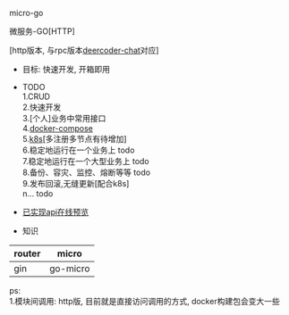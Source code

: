 micro-go 

微服务-GO[HTTP]  

[http版本, 与rpc版本[deercoder-chat](https://github.com/dreamlu/deercoder-chat)对应]  

- 目标: 快速开发, 开箱即用

- TODO  
1.CRUD  
2.快速开发  
3.[个人]业务中常用接口  
4.[docker-compose](docker/docker-compose/docker-compose.yaml)  
5.[k8s](docker/k8s/)[多注册多节点有待增加]  
6.稳定地运行在一个业务上 todo  
7.稳定地运行在一个大型业务上 todo  
8.备份、容灾、监控、熔断等等 todo  
9.发布回滚,无缝更新[配合k8s]  
n... todo  

- [已实现api在线预览](https://www.eolinker.com/#/share/index?shareCode=7Wl9J7)

- 知识  
 
| router | micro |  
| ------ | ---- |  
| gin | go-micro | 

ps:  
1.模块间调用: http版, 目前就是直接访问调用的方式, docker构建包会变大一些